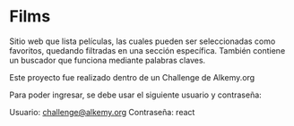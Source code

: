 # Films
Sitio web que lista películas, las cuales pueden ser seleccionadas como favoritos, quedando filtradas en una sección específica. También contiene un buscador que funciona mediante palabras claves.

Este proyecto fue realizado dentro de un Challenge de Alkemy.org

Para poder ingresar, se debe usar el siguiente usuario y contraseña:

Usuario: challenge@alkemy.org
Contraseña: react
